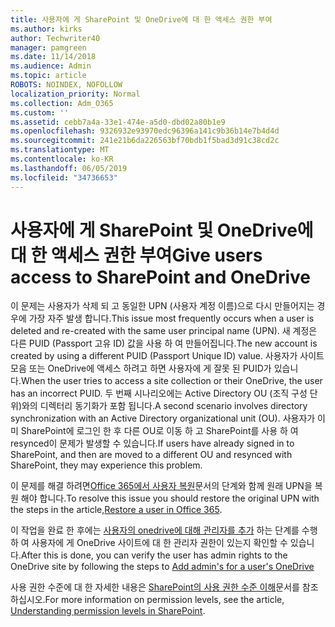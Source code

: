 ```yaml
---
title: 사용자에 게 SharePoint 및 OneDrive에 대 한 액세스 권한 부여
ms.author: kirks
author: Techwriter40
manager: pamgreen
ms.date: 11/14/2018
ms.audience: Admin
ms.topic: article
ROBOTS: NOINDEX, NOFOLLOW
localization_priority: Normal
ms.collection: Adm_O365
ms.custom: ''
ms.assetid: cebb7a4a-33e1-474e-a5d0-dbd02a80b1e9
ms.openlocfilehash: 9326932e93970edc96396a141c9b36b14e7b4d4d
ms.sourcegitcommit: 241e21b6da226563bf70bdb1f5bad3d91c38cd2c
ms.translationtype: MT
ms.contentlocale: ko-KR
ms.lasthandoff: 06/05/2019
ms.locfileid: "34736653"
---
```

# <a name="give-users-access-to-sharepoint-and-onedrive"></a><span data-ttu-id="15e79-102">사용자에 게 SharePoint 및 OneDrive에 대 한 액세스 권한 부여</span><span class="sxs-lookup"><span data-stu-id="15e79-102">Give users access to SharePoint and OneDrive</span></span>

<span data-ttu-id="15e79-103">이 문제는 사용자가 삭제 되 고 동일한 UPN (사용자 계정 이름)으로 다시 만들어지는 경우에 가장 자주 발생 합니다.</span><span class="sxs-lookup"><span data-stu-id="15e79-103">This issue most frequently occurs when a user is deleted and re-created with the same user principal name (UPN).</span></span> <span data-ttu-id="15e79-104">새 계정은 다른 PUID (Passport 고유 ID) 값을 사용 하 여 만들어집니다.</span><span class="sxs-lookup"><span data-stu-id="15e79-104">The new account is created by using a different PUID (Passport Unique ID) value.</span></span> <span data-ttu-id="15e79-105">사용자가 사이트 모음 또는 OneDrive에 액세스 하려고 하면 사용자에 게 잘못 된 PUID가 있습니다.</span><span class="sxs-lookup"><span data-stu-id="15e79-105">When the user tries to access a site collection or their OneDrive, the user has an incorrect PUID.</span></span> <span data-ttu-id="15e79-106">두 번째 시나리오에는 Active Directory OU (조직 구성 단위)와의 디렉터리 동기화가 포함 됩니다.</span><span class="sxs-lookup"><span data-stu-id="15e79-106">A second scenario involves directory synchronization with an Active Directory organizational unit (OU).</span></span> <span data-ttu-id="15e79-107">사용자가 이미 SharePoint에 로그인 한 후 다른 OU로 이동 하 고 SharePoint를 사용 하 여 resynced이 문제가 발생할 수 있습니다.</span><span class="sxs-lookup"><span data-stu-id="15e79-107">If users have already signed in to SharePoint, and then are moved to a different OU and resynced with SharePoint, they may experience this problem.</span></span>

<span data-ttu-id="15e79-108">이 문제를 해결 하려면[Office 365에서 사용자 복원](https://docs.microsoft.com/en-us/office365/admin/add-users/restore-user?view=o365-worldwide)문서의 단계와 함께 원래 UPN을 복원 해야 합니다.</span><span class="sxs-lookup"><span data-stu-id="15e79-108">To resolve this issue you should restore the original UPN with the steps in the article,[Restore a user in Office 365](https://docs.microsoft.com/en-us/office365/admin/add-users/restore-user?view=o365-worldwide).</span></span>

<span data-ttu-id="15e79-109">이 작업을 완료 한 후에는 [사용자의 onedrive에 대해 관리자를 추가](https://docs.microsoft.com/en-us/sharepoint/manage-user-profiles?redirectSourcePath=%252fen-us%252farticle%252fmanage-user-profiles-in-the-sharepoint-admin-center-494bec9c-6654-41f0-920f-f7f937ea9723#add-and-remove-admins-for-a-users-onedrive) 하는 단계를 수행 하 여 사용자에 게 OneDrive 사이트에 대 한 관리자 권한이 있는지 확인할 수 있습니다.</span><span class="sxs-lookup"><span data-stu-id="15e79-109">After this is done, you can verify the user has admin rights to the OneDrive site by following the steps to [Add admin's for a user's OneDrive](https://docs.microsoft.com/en-us/sharepoint/manage-user-profiles?redirectSourcePath=%252fen-us%252farticle%252fmanage-user-profiles-in-the-sharepoint-admin-center-494bec9c-6654-41f0-920f-f7f937ea9723#add-and-remove-admins-for-a-users-onedrive)</span></span>

<span data-ttu-id="15e79-110">사용 권한 수준에 대 한 자세한 내용은 [SharePoint의 사용 권한 수준 이해](https://docs.microsoft.com/en-us/sharepoint/understanding-permission-levels)문서를 참조 하십시오.</span><span class="sxs-lookup"><span data-stu-id="15e79-110">For more information on permission levels, see the article, [Understanding permission levels in SharePoint](https://docs.microsoft.com/en-us/sharepoint/understanding-permission-levels).</span></span>
